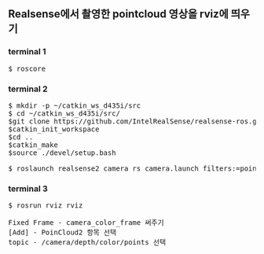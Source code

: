 ## Realsense에서 촬영한 pointcloud 영상을 rviz에 띄우기

### terminal 1
<pre>
$ roscore
</pre>

### terminal 2
<pre>
$ mkdir -p ~/catkin_ws_d435i/src
$ cd ~/catkin_ws_d435i/src/
$git clone https://github.com/IntelRealSense/realsense-ros.git
$catkin_init_workspace
$cd ..
$catkin_make
$source ./devel/setup.bash

$ roslaunch realsense2_camera rs_camera.launch filters:=pointcloud
</pre>

### terminal 3
<pre>
$ rosrun rviz rviz

Fixed Frame - camera_color_frame 써주기
[Add] - PoinCloud2 항목 선택
topic - /camera/depth/color/points 선택
</pre>
